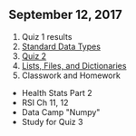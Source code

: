 ## September 12, 2017
1. Quiz 1 results
2. [Standard Data Types](../Slides/L4_Standard_Data_Typess.pdf)
3. [Quiz 2](https://docs.google.com/forms/d/e/1FAIpQLSeTshc-bCNdM5fLhAbohh6ekiEUzMKzPlfVx39wKAEGFsgxgg/viewform?usp=sf_link)
4. [Lists, Files, and Dictionaries](../Slides/L5_Lists_Files_Dictionaries.pdf)
5. Classwork and Homework
  * Health Stats Part 2
  * RSI Ch 11, 12
  * Data Camp "Numpy"
  * Study for Quiz 3
